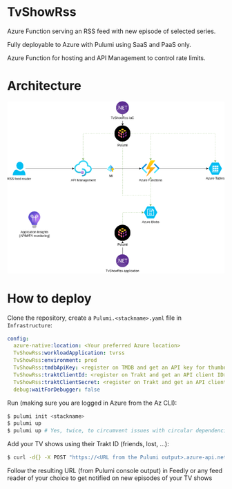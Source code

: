 # TvShowRss

Azure Function serving an RSS feed with new episode of selected series.

Fully deployable to Azure with Pulumi using SaaS and PaaS only.

Azure Function for hosting and API Management to control rate limits.

# Architecture

![Architecture](https://github.com/UnoSD/TvShowRss/raw/05f84a0b6f2057928a70473a120297896d45fa35/diagram.png)

# How to deploy

Clone the repository, create a `Pulumi.<stackname>.yaml` file in `Infrastructure`:

```yaml
config:
  azure-native:location: <Your preferred Azure location>
  TvShowRss:workloadApplication: tvrss
  TvShowRss:environment: prod
  TvShowRss:tmdbApiKey: <register on TMDB and get an API key for thumbnails>
  TvShowRss:traktClientId: <register on Trakt and get an API client ID>
  TvShowRss:traktClientSecret: <register on Trakt and get an API client secret>
  debug:waitForDebugger: false
```

Run (making sure you are logged in Azure from the Az CLI):

```bash
$ pulumi init <stackname>
$ pulumi up
$ pulumi up # Yes, twice, to circumvent issues with circular dependencies
```

Add your TV shows using their Trakt ID (friends, lost, ...):

```bash
$ curl -d{} -X POST "https://<URL from the Pulumi output>.azure-api.net/tvshowrss/AddShow?subscription-key=<Sub key from your Pulumi outputs>&id=<Trakt name>"
```

Follow the resulting URL (from Pulumi console output) in Feedly or any feed reader of your choice to get notified on new episodes of your TV shows